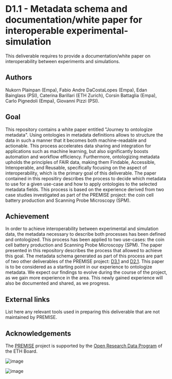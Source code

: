 # D1.1 - Metadata schema and documentation/white paper for interoperable experimental-simulation
This deliverable requires to provide a documentation/white paper on interoperability between experiments and simulations.

## Authors
Nukorn Plainpan (Empa), Fabio Andre DaCostaLopes (Empa), Edan Bainglass (PSI), Caterina Barillari (ETH Zurich), Corsin Battaglia (Empa), Carlo Pignedoli (Empa), Giovanni Pizzi (PSI).


## Goal
This repository contains a white paper entitled "Journey to ontologize metadata". Using ontologies in metadata definitions allows to structure the data in such a manner that it becomes both machine-readable and actionable. This process accelerates data sharing and integration for applications such as machine learning, but also significantly boosts automation and workflow efficiency. Furthermore, ontologizing metadata upholds the principles of FAIR data, making them Findable, Accessible, Interoperable, and Reusable, specifically focusing on the aspect of interoperability, which is the primary goal of this deliverable. The paper contained in this repositiry describes the process to decide which metadata to use for a given use-case and how to apply ontologies to the selected metadata fields. This process is based on the experience derived from two case studies investigated as part of the PREMISE project: the coin cell battery production and Scanning Probe Microscopy (SPM).

## Achievement
In order to achieve interoperability between experimental and simulation data, the metadata necessary to describe both processes has been defined and ontologized. This process has been applied to two use-cases: the coin cell battery production and Scanning Probe Microscopy (SPM). The paper presented in this repository describes the process that allowed to achieve this goal. The metadata schema generated as part of this process are part of two other deliverables of the PREMISE project: [D3.1](https://github.com/ord-premise/metadata-batteries) and [D2.1](https://github.com/ord-premise/metadata-spectroscopy).
This paper is to be considered as a starting point in our experience to ontologize metadata. We expect our findings to evolve during the course of the project, as we gain more experience in the area. This newly gained experience will also be documented and shared, as we progress.

## External links
List here any relevant tools used in preparing this deliverable that are not maintained by PREMISE.

## Acknowledgements
The [PREMISE](https://ord-premise.github.io/) project is supported by the [Open Research Data Program](https://ethrat.ch/en/eth-domain/open-research-data/) of the ETH Board.

![image](https://github.com/ord-premise/metadata-batteries/assets/45081142/74640b5c-ee94-41e1-9acd-fa47da866fe8)

![image](https://github.com/ord-premise/metadata-batteries/assets/45081142/d282c4d9-feb3-47dc-b5d4-c616151518be)
